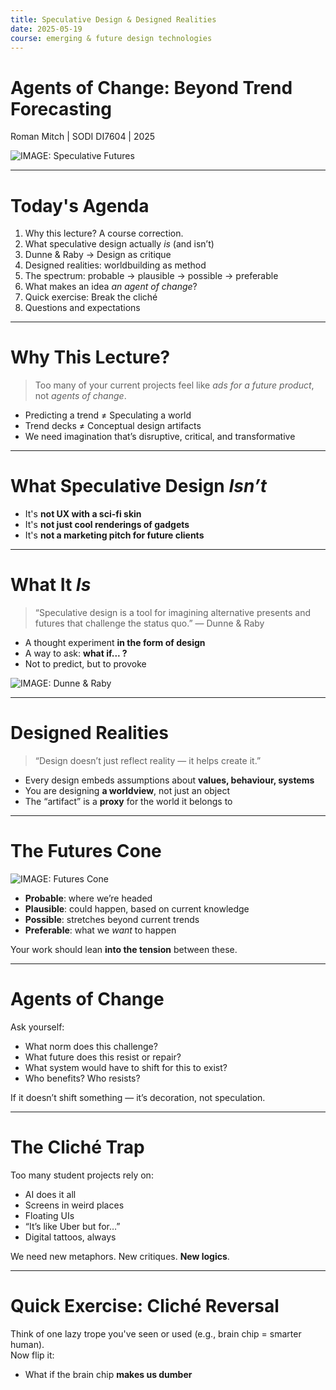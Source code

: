 ```yaml
---
title: Speculative Design & Designed Realities
date: 2025-05-19  
course: emerging & future design technologies  
---
```


# Agents of Change: Beyond Trend Forecasting
Roman Mitch | SODI DI7604 | 2025

![IMAGE: Speculative Futures](https://miro.medium.com/v2/resize:fit:1400/format:webp/1*Jf1oGBjYO04dnOZJkLOyQA.png)

---
# Today's Agenda

1. Why this lecture? A course correction.
2. What speculative design actually *is* (and isn’t)
3. Dunne & Raby → Design as critique
4. Designed realities: worldbuilding as method
5. The spectrum: probable → plausible → possible → preferable
6. What makes an idea *an agent of change*?
7. Quick exercise: Break the cliché
8. Questions and expectations

---
# Why This Lecture?

> Too many of your current projects feel like *ads for a future product*, not *agents of change*.

- Predicting a trend ≠ Speculating a world
- Trend decks ≠ Conceptual design artifacts
- We need imagination that’s disruptive, critical, and transformative

---
# What Speculative Design *Isn’t*

- It's **not UX with a sci-fi skin**  
- It's **not just cool renderings of gadgets**
- It's **not a marketing pitch for future clients**

---
# What It *Is*

> “Speculative design is a tool for imagining alternative presents and futures that challenge the status quo.” — Dunne & Raby

- A thought experiment **in the form of design**
- A way to ask: **what if... ?**
- Not to predict, but to provoke

![IMAGE: Dunne & Raby](https://miro.medium.com/v2/resize:fit:1000/format:webp/1*2H5Hk3BNsO3IsR1-FZHnmA.jpeg)

---
# Designed Realities

> “Design doesn’t just reflect reality — it helps create it.”

- Every design embeds assumptions about **values, behaviour, systems**
- You are designing **a worldview**, not just an object
- The “artifact” is a **proxy** for the world it belongs to

---
# The Futures Cone

![IMAGE: Futures Cone](https://media.discordapp.net/attachments/799679964108693574/1058165026618351728/image.png)

- **Probable**: where we’re headed
- **Plausible**: could happen, based on current knowledge
- **Possible**: stretches beyond current trends
- **Preferable**: what we *want* to happen

Your work should lean **into the tension** between these.

---
# Agents of Change

Ask yourself:
- What norm does this challenge?
- What future does this resist or repair?
- What system would have to shift for this to exist?
- Who benefits? Who resists?

If it doesn’t shift something — it’s decoration, not speculation.

---
# The Cliché Trap

Too many student projects rely on:
- AI does it all
- Screens in weird places
- Floating UIs
- “It’s like Uber but for…”
- Digital tattoos, always

We need new metaphors. New critiques. **New logics**.

---
# Quick Exercise: Cliché Reversal

Think of one lazy trope you've seen or used (e.g., brain chip = smarter human).  
Now flip it:
- What if the brain chip **makes us dumber**
